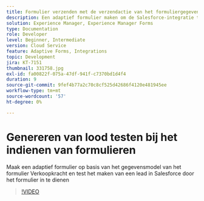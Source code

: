 ```yaml
---
title: Formulier verzenden met de verzendactie van het formuliergegevensmodel
description: Een adaptief formulier maken om de Salesforce-integratie te testen door een Lead-object te maken bij het verzenden van het formulier
solution: Experience Manager, Experience Manager Forms
type: Documentation
role: Developer
level: Beginner, Intermediate
version: Cloud Service
feature: Adaptive Forms, Integrations
topic: Development
jira: KT-7151
thumbnail: 331758.jpg
exl-id: fa00822f-075a-47df-941f-c7370bd1d4f4
duration: 9
source-git-commit: 9fef4b77a2c70c8cf525d42686f4120e481945ee
workflow-type: tm+mt
source-wordcount: '57'
ht-degree: 0%

---
```


# Genereren van lood testen bij het indienen van formulieren

Maak een adaptief formulier op basis van het gegevensmodel van het formulier Verkoopkracht en test het maken van een lead in Salesforce door het formulier in te dienen

>[!VIDEO](https://video.tv.adobe.com/v/331758?quality=12&learn=on)
